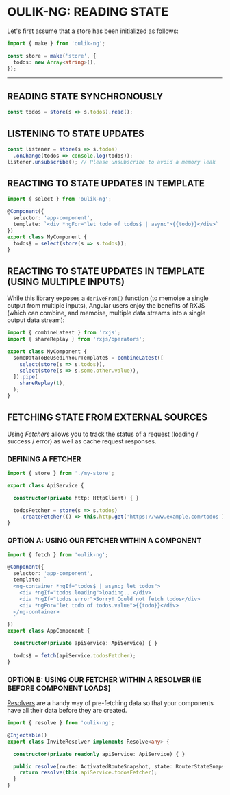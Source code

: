 # OULIK-NG: READING STATE #

Let's first assume that a store has been initialized as follows:
```Typescript
import { make } from 'oulik-ng';

const store = make('store', {
  todos: new Array<string>(),
}); 
```
---

## READING STATE SYNCHRONOUSLY ##
```Typescript
const todos = store(s => s.todos).read();
```

## LISTENING TO STATE UPDATES ##
```Typescript
const listener = store(s => s.todos)
  .onChange(todos => console.log(todos));
listener.unsubscribe(); // Please unsubscribe to avoid a memory leak
```  

## REACTING TO STATE UPDATES IN TEMPLATE ##
```Typescript
import { select } from 'oulik-ng';

@Component({
  selector: 'app-component',
  template: `<div *ngFor="let todo of todos$ | async">{{todo}}</div>`
})
export class MyComponent {
  todos$ = select(store(s => s.todos));
}
```

## REACTING TO STATE UPDATES IN TEMPLATE (USING MULTIPLE INPUTS) ##
While this library exposes a `deriveFrom()` function (to memoise a single output from multiple inputs), Angular users enjoy the benefits of RXJS (which can combine, and memoise, multiple data streams into a single output data stream):
```Typescript
import { combineLatest } from 'rxjs';
import { shareReplay } from 'rxjs/operators';

export class MyComponent {
  someDataToBeUsedInYourTemplate$ = combineLatest([
    select(store(s => s.todos)),
    select(store(s => s.some.other.value)),
  ]).pipe(
    shareReplay(1),
  );
}
```

## FETCHING STATE FROM EXTERNAL SOURCES ##
Using *Fetchers* allows you to track the status of a request (loading / success / error) as well as cache request responses.

### DEFINING A FETCHER ###
```Typescript
import { store } from './my-store';

export class ApiService {

  constructor(private http: HttpClient) { }

  todosFetcher = store(s => s.todos)
    .createFetcher(() => this.http.get('https://www.example.com/todos'), { cacheForMillis: 1000 * 60 });
}
```

### OPTION A: USING OUR FETCHER WITHIN A COMPONENT ###

```Typescript
import { fetch } from 'oulik-ng';

@Component({
  selector: 'app-component',
  template: `
  <ng-container *ngIf="todos$ | async; let todos">
    <div *ngIf="todos.loading">loading...</div>
    <div *ngIf="todos.error">Sorry! Could not fetch todos</div>
    <div *ngFor="let todo of todos.value">{{todo}}</div>
  </ng-container>
  `
})
export class AppComponent {

  constructor(private apiService: ApiService) { }

  todos$ = fetch(apiService.todosFetcher);
}
```

### OPTION B: USING OUR FETCHER WITHIN A RESOLVER (IE BEFORE COMPONENT LOADS) ###
[Resolvers](https://angular.io/api/router/Resolve) are a handy way of pre-fetching data so that your components have all their data before they are created.
```Typescript
import { resolve } from 'oulik-ng';

@Injectable()
export class InviteResolver implements Resolve<any> {

  constructor(private readonly apiService: ApiService) { }

  public resolve(route: ActivatedRouteSnapshot, state: RouterStateSnapshot) {
    return resolve(this.apiService.todosFetcher);
  }
}

```
